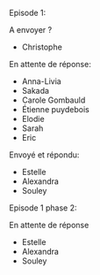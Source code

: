 
Episode 1:

A envoyer ?
- Christophe

En attente de réponse:
- Anna-Livia
- Sakada
- Carole Gombauld
- Étienne puydebois
- Elodie
- Sarah
- Eric

Envoyé et répondu:
- Estelle
- Alexandra
- Souley


Episode 1 phase 2:

En attente de réponse
- Estelle
- Alexandra
- Souley
